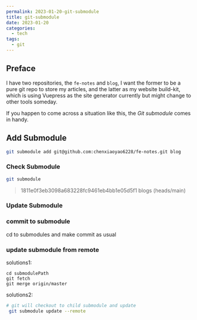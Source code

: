 ```yaml
---
permalink: 2023-01-20-git-submodule
title: git-submodule
date: 2023-01-20
categories:
  - tech
tags:
  - git
---
```


## Preface

I have two repositories, the `fe-notes` and `blog`, I want the former to be a pure git repo to store my articles, and the latter as my website build-kit, which is using Vuepress as the site generator currently but might change to other tools someday.

If you happen to come across a situation like this, the _Git submodule_ comes in handy.

## Add Submodule

```sh
git submodule add git@github.com:chenxiaoyao6228/fe-notes.git blog
```

### Check Submodule

```sh
git submodule
```

> 1811e0f3eb3098a683228fc9461eb4bb1e05d5f1 blogs (heads/main)

### Update Submodule

### commit to submodule

cd to submodules and make commit as usual

### update submodule from remote

solutions1:

```
cd submodulePath
git fetch
git merge origin/master
```

solutions2:

```sh
# git will checkout to child submodule and update
 git submodule update --remote
```
